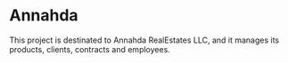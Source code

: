 # Annahda
This project is destinated to Annahda RealEstates LLC, and it manages its products, clients, contracts and employees.
